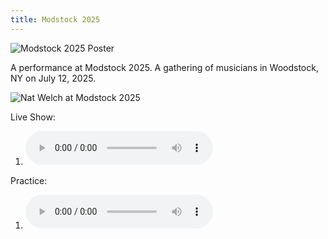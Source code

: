 ```yaml
---
title: Modstock 2025
---
```


![Modstock 2025 Poster](https://icco.imgix.net/photos/2025/0MAH43D1QTD9G.jpg?w=600)

A performance at Modstock 2025. A gathering of musicians in Woodstock, NY on July 12, 2025.

![Nat Welch at Modstock 2025](https://icco.imgix.net/photos/2025/0MAH3Y45FTFBF.heic?w=600)

Live Show:

1. <audio controls src="/wiki/music/subalpinedrift-modstock-2025.mp3" ></audio>

Practice:

 1. <audio controls src="/wiki/music/250615_0004.mp3" ></audio>

